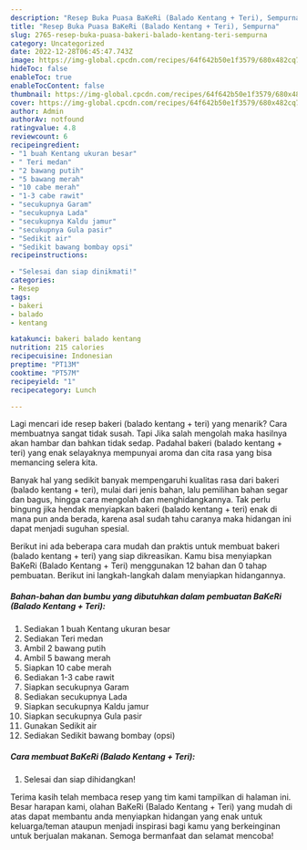 ```yaml
---
description: "Resep Buka Puasa BaKeRi (Balado Kentang + Teri), Sempurna"
title: "Resep Buka Puasa BaKeRi (Balado Kentang + Teri), Sempurna"
slug: 2765-resep-buka-puasa-bakeri-balado-kentang-teri-sempurna
category: Uncategorized
date: 2022-12-28T06:45:47.743Z
image: https://img-global.cpcdn.com/recipes/64f642b50e1f3579/680x482cq70/bakeri-balado-kentang-teri-foto-resep-utama.jpg
hideToc: false
enableToc: true
enableTocContent: false
thumbnail: https://img-global.cpcdn.com/recipes/64f642b50e1f3579/680x482cq70/bakeri-balado-kentang-teri-foto-resep-utama.jpg
cover: https://img-global.cpcdn.com/recipes/64f642b50e1f3579/680x482cq70/bakeri-balado-kentang-teri-foto-resep-utama.jpg
author: Admin
authorAv: notfound
ratingvalue: 4.8
reviewcount: 6
recipeingredient:
- "1 buah Kentang ukuran besar"
- " Teri medan"
- "2 bawang putih"
- "5 bawang merah"
- "10 cabe merah"
- "1-3 cabe rawit"
- "secukupnya Garam"
- "secukupnya Lada"
- "secukupnya Kaldu jamur"
- "secukupnya Gula pasir"
- "Sedikit air"
- "Sedikit bawang bombay opsi"
recipeinstructions:

- "Selesai dan siap dinikmati!"
categories:
- Resep
tags:
- bakeri
- balado
- kentang

katakunci: bakeri balado kentang 
nutrition: 215 calories
recipecuisine: Indonesian
preptime: "PT13M"
cooktime: "PT57M"
recipeyield: "1"
recipecategory: Lunch

---
```



Lagi mencari ide resep bakeri (balado kentang + teri) yang menarik? Cara membuatnya sangat tidak susah. Tapi Jika salah mengolah maka hasilnya akan hambar dan bahkan tidak sedap. Padahal bakeri (balado kentang + teri) yang enak selayaknya mempunyai aroma dan cita rasa yang bisa memancing selera kita.


Banyak hal yang sedikit banyak mempengaruhi kualitas rasa dari bakeri (balado kentang + teri), mulai dari jenis bahan, lalu pemilihan bahan segar dan bagus, hingga cara mengolah dan menghidangkannya. Tak perlu bingung jika hendak menyiapkan bakeri (balado kentang + teri) enak di mana pun anda berada, karena asal sudah tahu caranya maka hidangan ini dapat menjadi suguhan spesial.




Berikut ini ada beberapa cara mudah dan praktis untuk membuat bakeri (balado kentang + teri) yang siap dikreasikan. Kamu bisa menyiapkan BaKeRi (Balado Kentang + Teri) menggunakan 12 bahan dan 0 tahap pembuatan. Berikut ini langkah-langkah dalam menyiapkan hidangannya.

<!--inarticleads1-->

##### Bahan-bahan dan bumbu yang dibutuhkan dalam pembuatan BaKeRi (Balado Kentang + Teri):

1. Sediakan 1 buah Kentang ukuran besar
1. Sediakan  Teri medan
1. Ambil 2 bawang putih
1. Ambil 5 bawang merah
1. Siapkan 10 cabe merah
1. Sediakan 1-3 cabe rawit
1. Siapkan secukupnya Garam
1. Sediakan secukupnya Lada
1. Siapkan secukupnya Kaldu jamur
1. Siapkan secukupnya Gula pasir
1. Gunakan Sedikit air
1. Sediakan Sedikit bawang bombay (opsi)




<!--inarticleads2-->

##### Cara membuat BaKeRi (Balado Kentang + Teri):


1. Selesai dan siap dihidangkan!



Terima kasih telah membaca resep yang tim kami tampilkan di halaman ini. Besar harapan kami, olahan BaKeRi (Balado Kentang + Teri) yang mudah di atas dapat membantu anda menyiapkan hidangan yang enak untuk keluarga/teman ataupun menjadi inspirasi bagi kamu yang berkeinginan untuk berjualan makanan. Semoga bermanfaat dan selamat mencoba!

